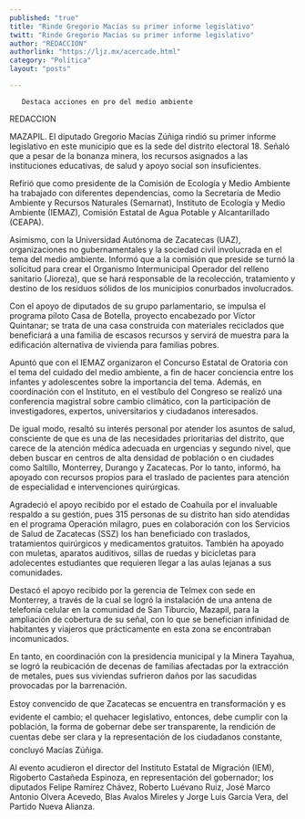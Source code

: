 ```yaml
---
published: "true"
title: "Rinde Gregorio Macías su primer informe legislativo"
twitt: "Rinde Gregorio Macías su primer informe legislativo"
author: "REDACCION"
authorlink: "https://ljz.mx/acercade.html"
category: "Política"
layout: "posts"

---
```



  
    
       Destaca acciones en pro del medio ambiente
    
  



  REDACCION



  MAZAPIL. El diputado Gregorio Macías Zúñiga rindió su primer informe legislativo en este municipio que es la sede del distrito electoral 18. Señaló que a pesar de la bonanza minera, los recursos asignados a las instituciones educativas, de salud y apoyo social son insuficientes.



Refirió que como presidente de la Comisión de Ecología y Medio Ambiente ha trabajado con diferentes dependencias, como la Secretaría de Medio Ambiente y Recursos Naturales (Semarnat), Instituto de Ecología y Medio Ambiente (IEMAZ), Comisión Estatal de Agua Potable y Alcantarillado (CEAPA).  

  Asimismo, con la Universidad Autónoma de Zacatecas (UAZ), organizaciones no gubernamentales y la sociedad civil involucrada en el tema del medio ambiente. Informó que a la comisión que preside se turnó la solicitud para crear el Organismo Intermunicipal Operador del relleno sanitario (Jioreza), que se hará responsable de la recolección, tratamiento y destino de los residuos sólidos de los municipios conurbados involucrados.



  Con el apoyo de diputados de su grupo parlamentario, se impulsa el programa piloto Casa de Botella, proyecto encabezado por Víctor Quintanar; se trata de una casa construida con materiales reciclados que beneficiará a una familia de escasos recursos y servirá de muestra para la edificación alternativa de vivienda para familias pobres.



  Apuntó que con el IEMAZ organizaron el Concurso Estatal de Oratoria con el tema del cuidado del medio ambiente, a fin de hacer conciencia entre los infantes y adolescentes sobre la importancia del tema. Además, en coordinación con el Instituto, en el vestíbulo del Congreso se realizó una conferencia magistral sobre cambio climático, con la participación de investigadores, expertos, universitarios y ciudadanos interesados.



  De igual modo, resaltó su interés personal por atender los asuntos de salud, consciente de que es una de las necesidades prioritarias del distrito, que carece de la atención médica adecuada en urgencias y segundo nivel, que deben buscar en centros de alta densidad de población o en ciudades como Saltillo, Monterrey, Durango y Zacatecas. Por lo tanto, informó, ha apoyado con recursos propios para el traslado de pacientes para atención de especialidad e intervenciones quirúrgicas.



  Agradeció el apoyo recibido por el estado de Coahuila por el invaluable respaldo a su gestión, pues 315 personas de su distrito han sido atendidas en el programa Operación milagro, pues en colaboración con los Servicios de Salud de Zacatecas (SSZ) los han beneficiado con traslados, tratamientos quirúrgicos y medicamentos gratuitos. También ha apoyado con muletas, aparatos auditivos, sillas de ruedas y bicicletas para adolecentes estudiantes que requieren llegar a las aulas lejanas a sus comunidades.



  Destacó el apoyo recibido por la gerencia de Telmex con sede en Monterrey, a través de la cual se logró la instalación de una antena de telefonía celular en la comunidad de San Tiburcio, Mazapil, para la ampliación de cobertura de su señal, con lo que se benefician infinidad de habitantes y viajeros que prácticamente en esta zona se encontraban incomunicados.



  En tanto, en coordinación con la presidencia municipal y la Minera Tayahua, se logró la reubicación de decenas de familias afectadas por la extracción de metales, pues sus viviendas sufrieron daños por las sacudidas provocadas por la barrenación.



  Estoy convencido de que Zacatecas se encuentra en transformación y es evidente el cambio; el quehacer legislativo, entonces, debe cumplir con la población, la forma de gobernar debe ser transparente, la rendición de cuentas debe ser clara y la representación de los ciudadanos constante, concluyó Macías Zúñiga.



  Al evento acudieron el director del Instituto Estatal de Migración (IEM), Rigoberto Castañeda Espinoza, en representación del gobernador; los diputados Felipe Ramírez Chávez, Roberto Luévano Ruiz, José Marco Antonio Olvera Acevedo, Blas Avalos Mireles y Jorge Luis García Vera, del Partido Nueva Alianza.

